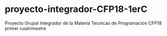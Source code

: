 # proyecto-integrador-CFP18-1erC
Proyecto Grupal Integrador de la Materia Tecnicas de Programacion CFP18 primer cuatrimestre
